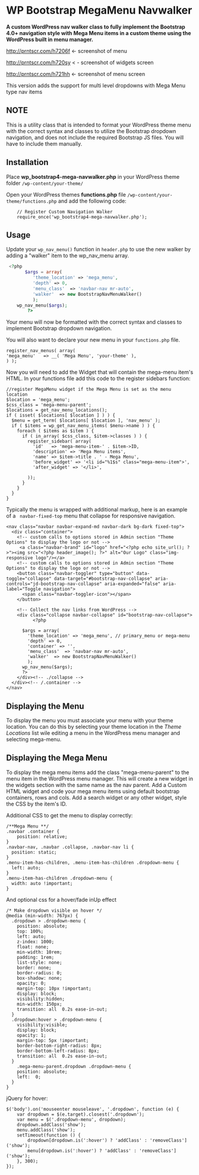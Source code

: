 # WP Bootstrap MegaMenu Navwalker

**A custom WordPress nav walker class to fully implement the Bootstrap 4.0+ navigation style with Mega Menu items in a custom theme using the WordPress built in menu manager.**

http://prntscr.com/h7206f <- screenshot of menu

http://prntscr.com/h720sy < - screenshot of widgets screen

http://prntscr.com/h721hh <- screenshot of menu screen


This version adds the support for multi level dropdowns with Mega Menu type nav items

NOTE
----
This is a utility class that is intended to format your WordPress theme menu with the correct syntax and classes to utilize the Bootstrap dropdown navigation, and does not include the required Bootstrap JS files. You will have to include them manually. 

Installation
------------
Place **wp_bootstrap4-mega-navwalker.php** in your WordPress theme folder `/wp-content/your-theme/`

Open your WordPress themes **functions.php** file  `/wp-content/your-theme/functions.php` and add the following code:


		// Register Custom Navigation Walker
		require_once('wp_bootstrap4-mega-navwalker.php');


Usage
------------
Update your `wp_nav_menu()` function in `header.php` to use the new walker by adding a "walker" item to the wp_nav_menu array.

```php
 <?php
       $args = array(
		  'theme_location' => 'mega_menu',
		  'depth' => 0,
		  'menu_class'  => 'navbar-nav mr-auto',
		  'walker'  => new BootstrapNavMenuWalker()
          );
    wp_nav_menu($args);
        ?>
```

Your menu will now be formatted with the correct syntax and classes to implement Bootstrap dropdown navigation. 

You will also want to declare your new menu in your `functions.php` file.


	register_nav_menus( array(
	'mega_menu'   => __( 'Mega Menu', 'your-theme' ),
	) );

Now you will need to add the Widget that will contain the mega-menu item's HTML. In your functions file add this code to the register sidebars function:

    //register MegaMenu widget if the Mega Menu is set as the menu location
    $location = 'mega_menu';
    $css_class = 'mega-menu-parent';
    $locations = get_nav_menu_locations();
    if ( isset( $locations[ $location ] ) ) {
      $menu = get_term( $locations[ $location ], 'nav_menu' );
      if ( $items = wp_get_nav_menu_items( $menu->name ) ) {
        foreach ( $items as $item ) {
          if ( in_array( $css_class, $item->classes ) ) {
            register_sidebar( array(
              'id'   => 'mega-menu-item-' . $item->ID,
              'description' => 'Mega Menu items',
              'name' => $item->title . ' - Mega Menu',
              'before_widget' => '<li id="%1$s" class="mega-menu-item">',
              'after_widget' => '</li>', 

            ));
          }
        }
      }
    }
    
    
Typically the menu is wrapped with additional markup, here is an example of a ` navbar-fixed-top` menu that collapse for responsive navigation.


	<nav class="navbar navbar-expand-md navbar-dark bg-dark fixed-top">
      <div class="container">
        <!-- custom calls to options stored in Admin section "Theme Options" to display the logo or not -->
         <a class="navbar-brand" id="logo" href="<?php echo site_url(); ?>"><img src="<?php header_image(); ?>" alt="Our Logo" class="img-responsive logo"/></a>
        <!-- custom calls to options stored in Admin section "Theme Options" to display the logo or not -->
        <button class="navbar-toggler" type="button" data-toggle="collapse" data-target="#bootstrap-nav-collapse" aria-controls="jd-bootstrap-nav-collapse" aria-expanded="false" aria-label="Toggle navigation">
          <span class="navbar-toggler-icon"></span>
        </button>

        <!-- Collect the nav links from WordPress -->
        <div class="collapse navbar-collapse" id="bootstrap-nav-collapse">         
    		  <?php 

          $args = array(
            'theme_location' => 'mega_menu', // primary_menu or mega-menu
            'depth' => 0,
            'container' => '',
            'menu_class'  => 'navbar-nav mr-auto',
            'walker'  => new BootstrapNavMenuWalker()
            );
          wp_nav_menu($args);
          ?>
        </div><!-- ./collapse -->
      </div><!-- /.container -->
    </nav>



Displaying the Menu 
-------------------
To display the menu you must associate your menu with your theme location. You can do this by selecting your theme location in the *Theme Locations* list wile editing a menu in the WordPress menu manager and selecting mega-menu.

Displaying the Mega Menu
-------------------
To display the mega menu items add the class "mega-menu-parent" to the menu item in the WordPress menu manager. This will create a new widget in the widgets section with the same name as the nav parent. Add a Custom HTML widget and code your mega menu items using default bootstrap containers, rows and cols. Add a search widget or any other widget, style the CSS by the item's ID.

Additional CSS to get the menu to display correctly:

	/**Mega Menu **/
	.navbar .container {
	    position: relative;
	}
	.navbar-nav, .navbar .collapse, .navbar-nav li {
	  position: static;
	}
	.menu-item-has-children, .menu-item-has-children .dropdown-menu {
	  left: auto;
	}
	.menu-item-has-children .dropdown-menu {
	  width: auto !important;
	}

And optional css for a hover/fade inUp effect

	/* Make dropdown visible on hover */
    @media (min-width: 767px) {
      .dropdown > .dropdown-menu {
        position: absolute;
        top: 100%;
        left: auto;
        z-index: 1000;
        float: none;
        min-width: 10rem;
        padding: 1rem;
        list-style: none;
        border: none;
        border-radius: 0;
        box-shadow: none;
        opacity: 0;
        margin-top: 10px !important;
        display: block;
        visibility:hidden;
        min-width: 150px;
        transition: all  0.2s ease-in-out;
      }
      .dropdown:hover > .dropdown-menu {
        visibility:visible;
        display: block;
        opacity: 1;
        margin-top: 5px !important; 
        border-bottom-right-radius: 8px;
        border-bottom-left-radius: 8px;
        transition: all  0.2s ease-in-out;
      }
        .mega-menu-parent.dropdown .dropdown-menu {
        position: absolute;
        left:  0;
      }
    }
jQuery for hover:

    $('body').on('mouseenter mouseleave', '.dropdown', function (e) {
        var dropdown = $(e.target).closest('.dropdown');
        var menu = $('.dropdown-menu', dropdown);
        dropdown.addClass('show');
        menu.addClass('show');
        setTimeout(function () {
            dropdown[dropdown.is(':hover') ? 'addClass' : 'removeClass']('show');
            menu[dropdown.is(':hover') ? 'addClass' : 'removeClass']('show');
        }, 300);
    });

